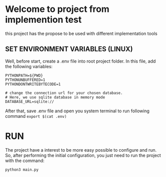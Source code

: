 # Welcome to project from implemention test

this project has the propose to be used with different implementation tools


## SET ENVIRONMENT VARIABLES (LINUX)

Well, before start, create a .env file into root project folder. In this file, add the following variables:

    PYTHONPATH=${PWD}
    PYTHONUNBUFFERED=1
    PYTHONDONTWRITEBYTECODE=1

    # change the connection url for your chosen database.
    # Here, we use sqlite database in memory mode
    DATABASE_URL=sqlite://

After that, save .env file and open you system terminal to run following command <code>export $(cat .env)</code>


# RUN
The project have a interest to be more easy possible to configure and run. So, after performing the initial configuration, you just need to run the project with the command:

    python3 main.py